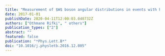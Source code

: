 ```yaml
---
title: "Measurement of $W$ boson angular distributions in events with high transverse momentum jets at $sqrts=$ 8 TeV using the ATLAS detector"
date: 2017-01-01
publishDate: 2020-04-11T12:00:03.040732Z
authors: ["Othmane Rifki", " others"]
publication_types: ["2"]
abstract: ""
featured: false
publication: "*Phys.Lett.B*"
doi: "10.1016/j.physletb.2016.12.005"
---
```


